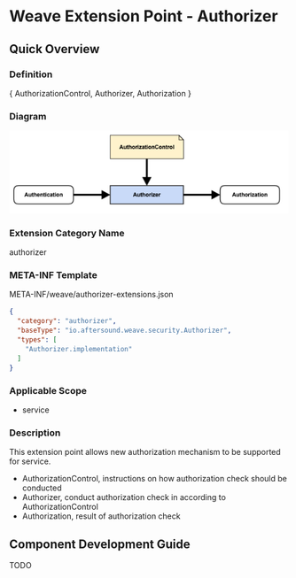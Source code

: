 # Weave Extension Point - Authorizer

## Quick Overview

### Definition

{ AuthorizationControl, Authorizer, Authorization }

### Diagram

![](diagrams/WEAVE-EXTENSION-POINT-AUTHORIZER.png)

### Extension Category Name

authorizer

### META-INF Template

META-INF/weave/authorizer-extensions.json

```json
{
  "category": "authorizer",
  "baseType": "io.aftersound.weave.security.Authorizer",
  "types": [
    "Authorizer.implementation"
  ]
}
```

### Applicable Scope

- service

### Description

This extension point allows new authorization mechanism to be supported for service. 

- AuthorizationControl, instructions on how authorization check should be conducted
- Authorizer, conduct authorization check in according to AuthorizationControl
- Authorization, result of authorization check

## Component Development Guide

TODO